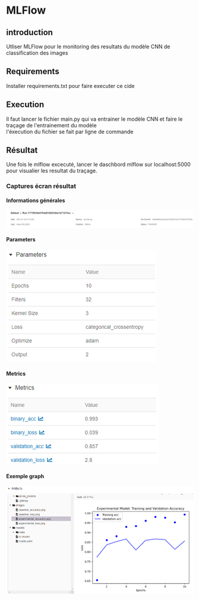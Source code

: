 # MLFlow  
  
## introduction  
Utliser MLFlow pour le monitoring des resultats du modèle CNN de classification des images  
  
## Requirements  
Installer requirements.txt pour faire executer ce cide  
  
## Execution  
Il faut lancer le fichier main.py qui va entrainer le modèle CNN et faire le traçage de l'entrainement du modèle  
l'éxecution du fichier se fait par ligne de commande  


## Résultat  
Une fois le mlflow excecuté, lancer le daschbord mlflow sur localhost:5000 pour visualier les resultat du traçage.  
  
### Captures écran résultat  
#### Informations générales  
![Informations Generales](results/screenshots/1.png)  

#### Parameters  
![Parameters](results/screenshots/2.png)  

#### Metrics  
![Metrics](results/screenshots/3.png)  

#### Exemple graph  
![Graph](results/screenshots/4.png)  
